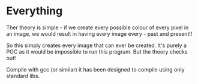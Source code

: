 Everything
==========

Ther theory is simple - if we create every possible colour of every pixel in an image, we would result in having
every image every - past and present!!

So this simply creates every image that can ever be created.
It's purely a POC as it would be impossible to run this program. But the theory checks out!

Compile with gcc (or similar) it has been designed to compile using only standard libs.


